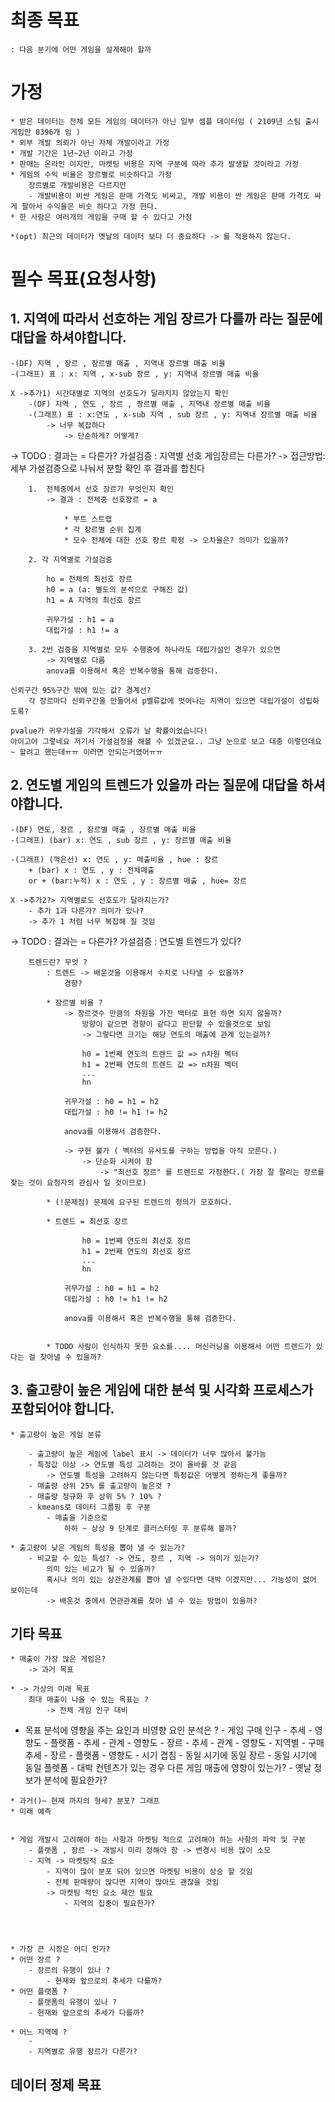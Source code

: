 
# 최종 목표 
    : 다음 분기에 어떤 게임을 설계해야 할까

# 가정
    * 받은 데이터는 전체 모든 게임의 데이터가 아닌 일부 셈플 데이터임 ( 2109년 스팀 출시 게임만 8396개 임 )
    * 외부 개발 의뢰가 아닌 자체 개발이라고 가정
    * 개발 기간은 1년~2년 이라고 가정
    * 판매는 온라인 이지만, 마켓팅 비용은 지역 구분에 따라 추가 발생할 것이라고 가정
    * 게임의 수익 비율은 장르별로 비슷하다고 가정
        장르별로 개발비용은 다르지만
        - 개발비용이 비싼 게임은 판매 가격도 비싸고, 개발 비용이 싼 게임은 판매 가격도 싸게 팔아서 수익율은 비슷 하다고 가정 한다.
    * 한 사람은 여러개의 게임을 구매 할 수 있다고 가정

    *(opt) 최근의 데이터가 옛날의 데이터 보다 더 중요하다 -> 를 적용하지 않는다.

# 필수 목표(요청사항) 
## 1. 지역에 따라서 선호하는 게임 장르가 다를까 라는 질문에 대답을 하셔야합니다.
    -(DF) 지역 , 장르 , 장르별 매출 , 지역내 장르별 매출 비율
    -(그래프) 표 : x: 지역 , x-sub 장르 , y: 지역내 장르별 매출 비율 

    X ->추가1) 시간대별로 지역의 선호도가 달라지지 않았는지 확인
        -(DF) 지역 , 연도 , 장르 , 장르별 매출 , 지역내 장르별 매출 비율
        -(그래프) 표 : x:연도 , x-sub 지역 , sub 장르 , y: 지역내 장르별 매출 비율 
            -> 너무 복잡하다 
                -> 단순하게? 어떻게?

-> TODO : 결과는 =  다른가? 
가설검증 
    : 지역별 선호 게임장르는 다른가?
        -> 접근방법: 세부 가설검증으로 나눠서 분할 확인 후 결과를 합친다

        1.  전체중에서 선호 장르가 무엇인지 확인
            -> 결과 : 전체중 선호장르 = a

                * 부트 스트랩
                * 각 장르별 순위 집계
                * 모수 전체에 대한 선호 장르 확정 -> 오차율은? 의미가 있을까?

        2. 각 지역별로 가설검증

            ho = 전체의 최선호 장르
            h0 = a (a: 별도의 분석으로 구해진 값)
            h1 = A 지역의 최선호 장르

            귀무가설 : h1 = a
            대립가설 : h1 != a

        3. 2번 검증을 지역별로 모두 수행중에 하나라도 대립가설인 경우가 있으면 
            -> 지역별로 다름 
            anova를 이용해서 혹은 반복수행을 통해 검증한다.

    신뢰구간 95%구간 밖에 있는 값? 경계선?
        각 장르마다 신뢰구간을 만들어서 p벨류값에 벗어나는 지역이 있으면 대립가설이 성립하도록?

    pvalue가 귀무가설을 기각해서 오류가 날 확률이었습니다!
    아이고야 그렇네요 저기서 가설검정을 해볼 수 있겠군요.. 그냥 눈으로 보고 대충 이렇던데요~ 할려고 했는데ㅠㅠ 이러면 안되는거였어ㅠㅠ


## 2. 연도별 게임의 트렌드가 있을까 라는 질문에 대답을 하셔야합니다.
    -(DF) 연도, 장르 , 장르별 매출 , 장르별 매출 비율 
    -(그래프) (bar) x: 연도 , sub 장르 , y: 장르별 매출 비율

    -(그래프) (꺽은선) x: 연도 , y: 매출비율 , hue : 장르
        + (bar) x : 연도 , y : 전체매출  
        or + (bar:누적) x : 연도 , y : 장르별 매출 , hue= 장르  

    X ->추가2?> 지역별로도 선호도가 달라지는가? 
        - 추가 1과 다른가? 의미가 있나? 
        -> 추가 1 처럼 너무 복잡해 질 것임 

-> TODO : 결과는 =  다른가? 
가설검증 
    : 연도별 트렌드가 있다?

        트렌드란? 무엇 ? 
            : 트렌드 -> 배운것을 이용해서 수치로 나타낼 수 있을까?
                경향?
            
            * 장르별 비율 ?
                -> 장르갯수 만큼의 차원을 가진 백터로 표현 하면 되지 않을까? 
                    방향이 같으면 경향이 같다고 판단할 수 있을것으로 보임
                    -> 그렇다면 크기는 해당 연도의 매출에 관계 있는걸까?

                    h0 = 1번째 연도의 트렌드 값 => n차원 벡터
                    h1 = 2번째 연도의 트렌드 값 => n차원 벡터
                    ...
                    hn 

                귀무가설 : h0 = h1 = h2
                대립가설 : h0 != h1 != h2

                anova를 이용해서 검증한다.

                -> 구현 불가 ( 벡터의 유사도를 구하는 방법을 아직 모른다.)
                    -> 단순화 시켜야 함
                        -> "최선호 장르" 를 트렌드로 가정한다.( 가장 잘 팔리는 장르를 찾는 것이 요청자의 관심사 일 것이므로)

            * (!문제점) 문제에 요구된 트렌드의 정의가 모호하다.

            * 트렌드 = 최선호 장르
                
                    h0 = 1번째 연도의 최선호 장르 
                    h1 = 2번째 연도의 최선호 장르 
                    ...
                    hn 

                귀무가설 : h0 = h1 = h2
                대립가설 : h0 != h1 != h2

                anova를 이용해서 혹은 반복수행을 통해 검증한다.


            * TODO 사람이 인식하지 못한 요소를.... 머신러닝을 이용해서 어떤 트렌드가 있다는 걸 찾아낼 수 있을까? 




## 3. 출고량이 높은 게임에 대한 분석 및 시각화 프로세스가 포함되어야 합니다.
    * 출고량이 높은 게임 분류

        - 출고량이 높은 게임에 label 표시 -> 데이터가 너무 많아서 불가능
        - 특정값 이상 -> 연도별 특성 고려하는 것이 올바를 것 같음
            -> 연도별 특성을 고려하지 않는다면 특정값은 어떻게 정하는게 좋을까?
        - 매출량 상위 25% 를 출고량이 높은것 ?
        - 매출량 정규화 후 상위 5% ? 10% ?
        - kmeans로 데이터 그룹핑 후 구분
            - 매출을 기준으로 
                하하 ~ 상상 9 단계로 클러스터링 후 분류해 볼까?

    * 출고량이 낮은 게임의 특성을 뽑아 낼 수 있는가?
        - 비교할 수 있는 특성? -> 연도, 장르 , 지역 -> 의미가 있는가? 
            의미 있는 비교가 될 수 있을까?
            혹시나 의미 있는 상관관계를 뽑아 낼 수있다면 대박 이겠지만... 가능성이 없어 보이는데
            -> 배운것 중에서 연관관계를 찾아 낼 수 있는 방법이 있을까?



## 기타 목표
    * 매출이 가장 많은 게임은? 
        -> 과거 목표

    * -> 가상의 미래 목표
        최대 매출이 나올 수 있는 목표는 ?
            -> 전체 게임 인구 대비 

   * 목표 분석에 영향을 주는 요인과 비영향 요인 분석은 ?
            - 게임 구매 인구 
                - 추세
                - 영향도
            - 플랫폼 
                - 추세
                - 관계
                - 영향도
            - 장르
                - 추세
                - 관계
                - 영향도
            - 지역별
                - 구매 추세
                - 장르
                - 플랫폼
                - 영향도
            - 시기 겹침
                - 동일 시기에 동일 장르
                - 동일 시기에 동일 플렛폼
            - 대박 컨텐츠가 있는 경우 다른 게임 매출에 영향이 있는가?
            - 옛날 정보가 분석에 필요한가?


    * 과거()~ 현재 까지의 형세? 분포? 그래프
    * 미래 예측


    * 게임 개발시 고려해야 하는 사항과 마켓팅 적으로 고려해야 하는 사항의 파악 및 구분
        - 플랫폼 , 장르 -> 개발시 미리 정해야 함 -> 변경시 비용 많이 소모
        - 지역 -> 마켓팅적 요소 
            - 지역이 많이 분포 되어 있으면 마켓팅 비용이 상승 할 것임
            - 전체 판매량이 많다면 지역이 많아도 괜찮을 것임
            -> 마켓팅 적인 요소 제안 필요
                - 지역의 집중이 필요한가?
         
    


    * 가장 큰 시장은 어디 인가?
    * 어떤 장르 ?
        - 장르의 유행이 있나 ?
            - 현재와 앞으로의 추세가 다를까?
    * 어떤 플랫폼 ?
        - 플랫폼의 유행이 있나 ?
        - 현재와 앞으로의 추세가 다를까?

    * 어느 지역에 ?
        - 
        - 지역별로 유행 장르가 다른가?



## 데이터 정제 목표


